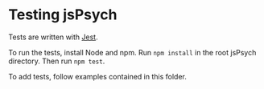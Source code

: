 # Testing jsPsych

Tests are written with [Jest](https://facebook.github.io/jest/).

To run the tests, install Node and npm. Run `npm install` in the root jsPsych directory. Then run `npm test`.

To add tests, follow examples contained in this folder.
